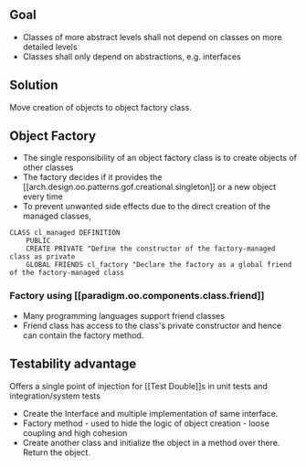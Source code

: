 
## Goal
  - Classes of more abstract levels shall not depend on classes on more detailed levels
  - Classes shall only depend on abstractions, e.g. interfaces

## Solution

Move creation of objects to object factory class.

## Object Factory 

- The single responsibility of an object factory class is to create objects of other classes
- The factory decides if it provides the [[arch.design.oo.patterns.gof.creational.singleton]] or a new object every time
- To prevent unwanted side effects due to the direct creation of the managed classes,

```abap
CLASS cl_managed DEFINITION
    PUBLIC
    CREATE PRIVATE "Define the constructor of the factory-managed class as private
    GLOBAL FRIENDS cl_factory "Declare the factory as a global friend of the factory-managed class
```

### Factory using [[paradigm.oo.components.class.friend]]

- Many programming languages support friend classes
- Friend class has access to the class's private constructor and hence can contain the factory method.


## Testability advantage

Offers a single point of injection for [[Test Double]]s in unit tests and integration/system tests

- Create the Interface and multiple implementation of same interface.
- Factory method - used to hide the logic of object creation  - loose coupling and high cohesion
- Create another class and initialize the object in a method over there. Return the object.
